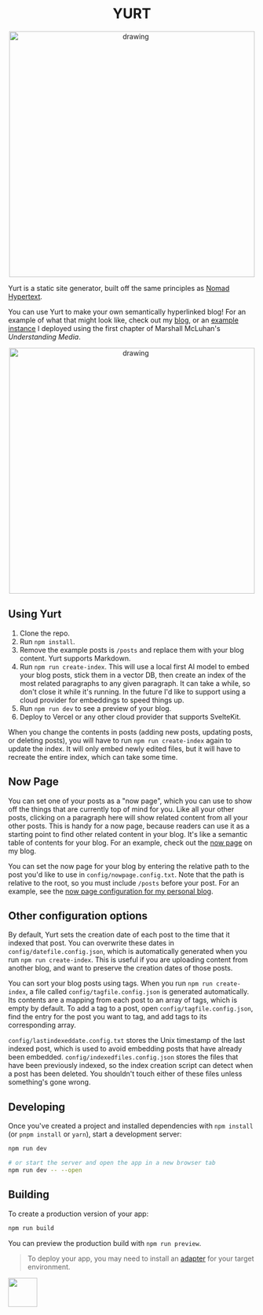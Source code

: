 <h1 align='center'>YURT</h1>
<p align='center'>
<img src="https://github.com/nichwch/nomad-hypertext/assets/7423703/501d295c-b5c5-41bc-8fdc-307731439dcc" alt="drawing" width="500"/>
</p>

Yurt is a static site generator, built off the same principles as [Nomad Hypertext](https://github.com/nichwch/nomad-hypertext).  

You can use Yurt to make your own semantically hyperlinked blog! For an example of what that might look like, check out my [blog](https://blog.nicholaschen.io), or an [example instance](https://themediumisthemessage.nicholaschen.io/posts/about.txt) I deployed using the first chapter of Marshall McLuhan's *Understanding Media*.


<p align='center'>
<img src="https://github.com/nichwch/yurt/assets/7423703/ffdcd733-d4dd-4558-9b54-ea41387efabb" alt="drawing" width="500"/>
</p>


## Using Yurt

1. Clone the repo.
2. Run `npm install`.
3. Remove the example posts is `/posts` and replace them with your blog content. Yurt supports Markdown.
4. Run `npm run create-index`. This will use a local first AI model to embed your blog posts, stick them in a vector DB, then create an index of the most related paragraphs to any given paragraph. It can take a while, so don't close it while it's running. In the future I'd like to support using a cloud provider for embeddings to speed things up.
5. Run `npm run dev` to see a preview of your blog.
6. Deploy to Vercel or any other cloud provider that supports SvelteKit.

When you change the contents in posts (adding new posts, updating posts, or deleting posts), you will have to run `npm run create-index` again to update the index. It will only embed newly edited files, but it will have to recreate the entire index, which can take some time.

## Now Page

You can set one of your posts as a "now page", which you can use to show off the things that are currently top of mind for you. Like all your other posts, clicking on a paragraph here will show related content from all your other posts. This is handy for a now page, because readers can use it as a starting point to find other related content in your blog. It's like a semantic table of contents for your blog. For an example, check out the [now page](https://blog.nicholaschen.io) on my blog.

You can set the now page for your blog by entering the relative path to the post you'd like to use in `config/nowpage.config.txt`. Note that the path is relative to the root, so you must include `/posts` before your post. For an example, see the [now page configuration for my personal blog](https://github.com/nichwch/personal-blog/blob/main/config/nowpage.config.txt).

## Other configuration options

By default, Yurt sets the creation date of each post to the time that it indexed that post. You can overwrite these dates in `config/datefile.config.json`, which is automatically generated when you run `npm run create-index`. This is useful if you are uploading content from another blog, and want to preserve the creation dates of those posts.

You can sort your blog posts using tags. When you run `npm run create-index`, a file called `config/tagfile.config.json` is generated automatically. Its contents are a mapping from each post to an array of tags, which is empty by default. To add a tag to a post, open `config/tagfile.config.json`, find the entry for the post you want to tag, and add tags to its corresponding array. 

`config/lastindexeddate.config.txt` stores the Unix timestamp of the last indexed post, which is used to avoid embedding posts that have already been embedded. `config/indexedfiles.config.json` stores the files that have been previously indexed, so the index creation script can detect when a post has been deleted. You shouldn't touch either of these files unless something's gone wrong.


## Developing

Once you've created a project and installed dependencies with `npm install` (or `pnpm install` or `yarn`), start a development server:

```bash
npm run dev

# or start the server and open the app in a new browser tab
npm run dev -- --open
```

## Building

To create a production version of your app:

```bash
npm run build
```

You can preview the production build with `npm run preview`.

> To deploy your app, you may need to install an [adapter](https://kit.svelte.dev/docs/adapters) for your target environment.

<a href='http://www.recurse.com' title='Made with love at the Recurse Center'><img src='https://cloud.githubusercontent.com/assets/2883345/11322972/9e553260-910b-11e5-8de9-a5bf00c352ef.png' height='59px'/></a>
